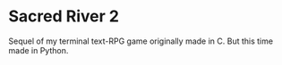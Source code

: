 # Sacred River 2
Sequel of my terminal text-RPG game originally made in C. But this time made in Python.
